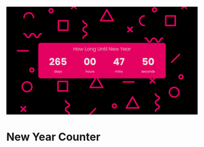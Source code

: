 ![new_year_counter_landspace_poster](./git-images/new_year_counter_landspace_poster.png)

# New Year Counter
